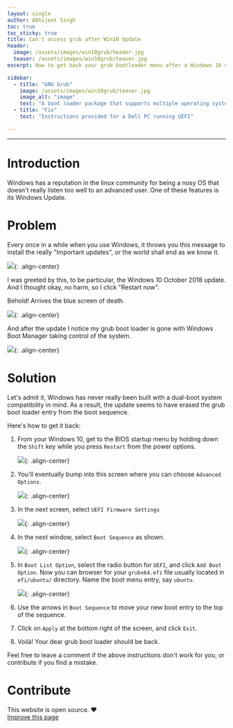 ```yaml
---
layout: single
author: Abhijeet Singh
toc: true
toc_sticky: true
title: Can't access grub after Win10 Update
header:
  image: /assets/images/win10grub/header.jpg
  teaser: /assets/images/win10grub/teaser.jpg
excerpt: How to get back your grub bootloader menu after a Windows 10 update.

sidebar:
  - title: "GNU Grub"
    image: /assets/images/win10grub/teaser.jpg
    image_alt: "image"
    text: "A boot loader package that supports multiple operating systems on a computer."
  - title: "Fix"
    text: "Instructions provided for a Dell PC running UEFI"

---
```

<!-- Add post written in markdown below -->

---

# Introduction

Windows has a reputation in the linux community for being a nosy OS that doesn't really listen too well to an advanced user. One of these features is its Windows Update.  

# Problem

Every once in a while when you use Windows, it throws you this message to install the really "Important updates", or the world shall end as we know it.  

![](/assets/images/win10grub/ss1.jpg){: .align-center}

I was greeted by this, to be particular, the Windows 10 October 2018 update. And I thought okay, no harm, so I click "Restart now".  

Behold! Arrives the blue screen of death.

![](/assets/images/win10grub/ss2.jpg){: .align-center}

And after the update I notice my grub boot loader is gone with Windows Boot Manager taking control of the system.

![](/assets/images/gif/evil_laugh.gif){: .align-center}

# Solution

Let's admit it, Windows has never really been built with a dual-boot system compatibility in mind. As a result, the update seems to have erased the grub boot loader entry from the boot sequence.

Here's how to get it back:

1. From your Windows 10, get to the BIOS startup menu by holding down the `Shift` key while you press `Restart` from the power options.

    ![](/assets/images/win10grub/ss7.jpeg){: .align-center}

2. You'll eventually bump into this screen where you can choose `Advanced Options`.

    ![](/assets/images/win10grub/ss6.png){: .align-center}

3. In the next screen, select `UEFI Firmware Settings`

    ![](/assets/images/win10grub/ss5.jpeg){: .align-center}

4. In the next window, select `Boot Sequence` as shown.

    ![](/assets/images/win10grub/ss3.JPG){: .align-center}

5. In `Boot List Option`, select the radio button for `UEFI`, and click `Add Boot Option`. Now you can browser for your `grubx64.efi` file usually located in `efi/ubuntu/` directory. Name the boot menu entry, say `ubuntu`.

    ![](/assets/images/win10grub/ss4.jpeg){: .align-center}

6. Use the arrows in `Boot Sequence` to move your new boot entry to the top of the sequence.

7. Click on `Apply` at the bottom right of the screen, and click `Exit`.

8. Voilà! Your dear grub boot loader should be back. 

Feel free to leave a comment if the above instructions don't work for you, or contribute if you find a mistake.

# Contribute

This website is open source. :hearts:  
<a href="https://github.com/cseas/cseas.github.io/blob/master/_posts/2018-11-16-win10grub.md" target="_blank">Improve this page</a>
